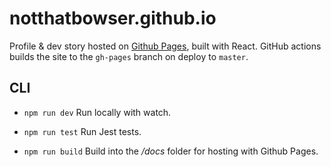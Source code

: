 # notthatbowser.github.io

Profile & dev story hosted on [Github Pages](https://notthatbowser.github.io), built with React. GitHub actions builds the site to the `gh-pages` branch on deploy to `master`.

## CLI

- `npm run dev` Run locally with watch.

- `npm run test` Run Jest tests.

- `npm run build` Build into the */docs* folder for hosting with Github Pages.
